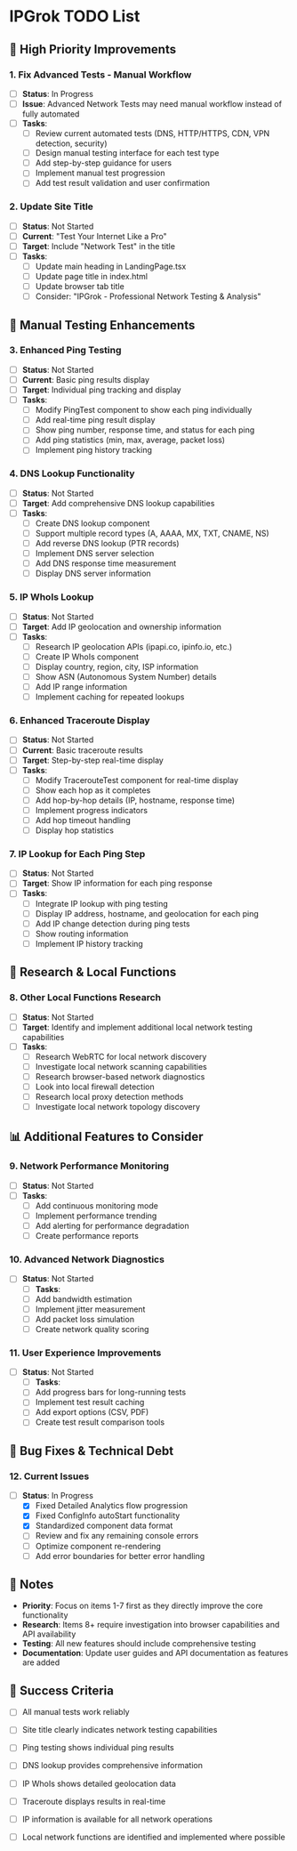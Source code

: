 # IPGrok TODO List

## 🚀 High Priority Improvements

### 1. Fix Advanced Tests - Manual Workflow
- [ ] **Status**: In Progress
- [ ] **Issue**: Advanced Network Tests may need manual workflow instead of fully automated
- [ ] **Tasks**:
  - [ ] Review current automated tests (DNS, HTTP/HTTPS, CDN, VPN detection, security)
  - [ ] Design manual testing interface for each test type
  - [ ] Add step-by-step guidance for users
  - [ ] Implement manual test progression
  - [ ] Add test result validation and user confirmation

### 2. Update Site Title
- [ ] **Status**: Not Started
- [ ] **Current**: "Test Your Internet Like a Pro"
- [ ] **Target**: Include "Network Test" in the title
- [ ] **Tasks**:
  - [ ] Update main heading in LandingPage.tsx
  - [ ] Update page title in index.html
  - [ ] Update browser tab title
  - [ ] Consider: "IPGrok - Professional Network Testing & Analysis"

## 🔧 Manual Testing Enhancements

### 3. Enhanced Ping Testing
- [ ] **Status**: Not Started
- [ ] **Current**: Basic ping results display
- [ ] **Target**: Individual ping tracking and display
- [ ] **Tasks**:
  - [ ] Modify PingTest component to show each ping individually
  - [ ] Add real-time ping result display
  - [ ] Show ping number, response time, and status for each ping
  - [ ] Add ping statistics (min, max, average, packet loss)
  - [ ] Implement ping history tracking

### 4. DNS Lookup Functionality
- [ ] **Status**: Not Started
- [ ] **Target**: Add comprehensive DNS lookup capabilities
- [ ] **Tasks**:
  - [ ] Create DNS lookup component
  - [ ] Support multiple record types (A, AAAA, MX, TXT, CNAME, NS)
  - [ ] Add reverse DNS lookup (PTR records)
  - [ ] Implement DNS server selection
  - [ ] Add DNS response time measurement
  - [ ] Display DNS server information

### 5. IP WhoIs Lookup
- [ ] **Status**: Not Started
- [ ] **Target**: Add IP geolocation and ownership information
- [ ] **Tasks**:
  - [ ] Research IP geolocation APIs (ipapi.co, ipinfo.io, etc.)
  - [ ] Create IP WhoIs component
  - [ ] Display country, region, city, ISP information
  - [ ] Show ASN (Autonomous System Number) details
  - [ ] Add IP range information
  - [ ] Implement caching for repeated lookups

### 6. Enhanced Traceroute Display
- [ ] **Status**: Not Started
- [ ] **Current**: Basic traceroute results
- [ ] **Target**: Step-by-step real-time display
- [ ] **Tasks**:
  - [ ] Modify TracerouteTest component for real-time display
  - [ ] Show each hop as it completes
  - [ ] Add hop-by-hop details (IP, hostname, response time)
  - [ ] Implement progress indicators
  - [ ] Add hop timeout handling
  - [ ] Display hop statistics

### 7. IP Lookup for Each Ping Step
- [ ] **Status**: Not Started
- [ ] **Target**: Show IP information for each ping response
- [ ] **Tasks**:
  - [ ] Integrate IP lookup with ping testing
  - [ ] Display IP address, hostname, and geolocation for each ping
  - [ ] Add IP change detection during ping tests
  - [ ] Show routing information
  - [ ] Implement IP history tracking

## 🔬 Research & Local Functions

### 8. Other Local Functions Research
- [ ] **Status**: Not Started
- [ ] **Target**: Identify and implement additional local network testing capabilities
- [ ] **Tasks**:
  - [ ] Research WebRTC for local network discovery
  - [ ] Investigate local network scanning capabilities
  - [ ] Research browser-based network diagnostics
  - [ ] Look into local firewall detection
  - [ ] Research local proxy detection methods
  - [ ] Investigate local network topology discovery

## 📊 Additional Features to Consider

### 9. Network Performance Monitoring
- [ ] **Status**: Not Started
- [ ] **Tasks**:
  - [ ] Add continuous monitoring mode
  - [ ] Implement performance trending
  - [ ] Add alerting for performance degradation
  - [ ] Create performance reports

### 10. Advanced Network Diagnostics
- [ ] **Status**: Not Started
  - [ ] **Tasks**:
  - [ ] Add bandwidth estimation
  - [ ] Implement jitter measurement
  - [ ] Add packet loss simulation
  - [ ] Create network quality scoring

### 11. User Experience Improvements
- [ ] **Status**: Not Started
  - [ ] **Tasks**:
  - [ ] Add progress bars for long-running tests
  - [ ] Implement test result caching
  - [ ] Add export options (CSV, PDF)
  - [ ] Create test result comparison tools

## 🐛 Bug Fixes & Technical Debt

### 12. Current Issues
- [ ] **Status**: In Progress
  - [x] Fixed Detailed Analytics flow progression
  - [x] Fixed ConfigInfo autoStart functionality
  - [x] Standardized component data format
  - [ ] Review and fix any remaining console errors
  - [ ] Optimize component re-rendering
  - [ ] Add error boundaries for better error handling

## 📝 Notes

- **Priority**: Focus on items 1-7 first as they directly improve the core functionality
- **Research**: Items 8+ require investigation into browser capabilities and API availability
- **Testing**: All new features should include comprehensive testing
- **Documentation**: Update user guides and API documentation as features are added

## 🎯 Success Criteria

- [ ] All manual tests work reliably
- [ ] Site title clearly indicates network testing capabilities
- [ ] Ping testing shows individual ping results
- [ ] DNS lookup provides comprehensive information
- [ ] IP WhoIs shows detailed geolocation data
- [ ] Traceroute displays results in real-time
- [ ] IP information is available for all network operations
- [ ] Local network functions are identified and implemented where possible

